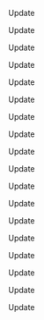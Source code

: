 Update

Update

Update

Update

Update

Update

Update

Update

Update

Update

Update

Update

Update

Update

Update

Update

Update

Update

